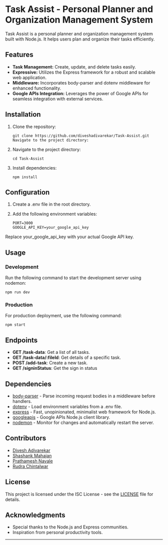 # Task Assist - Personal Planner and Organization Management System

Task Assist is a personal planner and organization management system built with Node.js. It helps users plan and organize their tasks efficiently.

## Features

- **Task Management:** Create, update, and delete tasks easily.
- **Expressive:** Utilizes the Express framework for a robust and scalable web application.
- **Middleware:** Incorporates body-parser and dotenv middleware for enhanced functionality.
- **Google APIs Integration:** Leverages the power of Google APIs for seamless integration with external services.

## Installation

1. Clone the repository:

   ```
   git clone https://github.com/diveshadivarekar/Task-Assist.git
   Navigate to the project directory:
   ```

2. Navigate to the project directory:

   ```
   cd Task-Assist
   ```

3. Install dependencies:
   ```
   npm install
   ```

## Configuration

1. Create a .env file in the root directory.

2. Add the following environment variables:

   ```
   PORT=3000
   GOOGLE_API_KEY=your_google_api_key
   ```

Replace your_google_api_key with your actual Google API key.

## Usage

### Development

Run the following command to start the development server using nodemon:

    npm run dev

### Production

For production deployment, use the following command:

    npm start

## Endpoints

- **GET /task-data**: Get a list of all tasks.
- **GET /task-data/:fileId**: Get details of a specific task.
- **POST /add-task**: Create a new task.
- **GET /signinStatus**: Get the sign in status

## Dependencies

- [body-parser](https://www.npmjs.com/package/body-parser) - Parse incoming request bodies in a middleware before handlers.
- [dotenv](https://www.npmjs.com/package/dotenv) - Load environment variables from a .env file.
- [express](https://www.npmjs.com/package/express) - Fast, unopinionated, minimalist web framework for Node.js.
- [googleapis](https://www.npmjs.com/package/googleapis) - Google APIs Node.js client library.
- [nodemon](https://www.npmjs.com/package/nodemon) - Monitor for changes and automatically restart the server.

## Contributors

- [Divesh Adivarekar](https://github.com/diveshadivarekar)
- [Shashank Mahajan](https://github.com/shashankmahajan200)
- [Prathamesh Navale](https://github.com/navalepratham18)
- [Rudra Chintalwar](https://github.com/RudraChintalwar)

## License

This project is licensed under the ISC License - see the [LICENSE](/LICENSE) file for details.

## Acknowledgments

- Special thanks to the Node.js and Express communities.
- Inspiration from personal productivity tools.
<hr><br>
